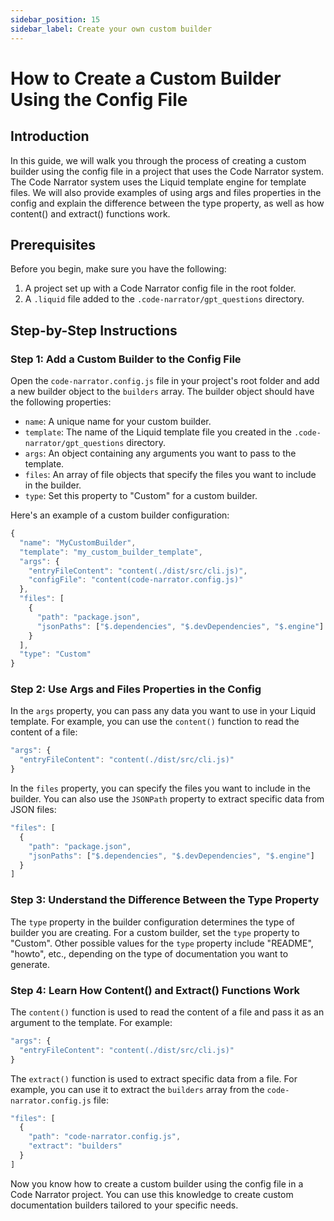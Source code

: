 ```yaml
---
sidebar_position: 15
sidebar_label: Create your own custom builder
---
```


# How to Create a Custom Builder Using the Config File

## Introduction

In this guide, we will walk you through the process of creating a custom builder using the config file in a project that uses the Code Narrator system. The Code Narrator system uses the Liquid template engine for template files. We will also provide examples of using args and files properties in the config and explain the difference between the type property, as well as how content() and extract() functions work.

## Prerequisites

Before you begin, make sure you have the following:

1. A project set up with a Code Narrator config file in the root folder.
2. A `.liquid` file added to the `.code-narrator/gpt_questions` directory.

## Step-by-Step Instructions

### Step 1: Add a Custom Builder to the Config File

Open the `code-narrator.config.js` file in your project's root folder and add a new builder object to the `builders` array. The builder object should have the following properties:

- `name`: A unique name for your custom builder.
- `template`: The name of the Liquid template file you created in the `.code-narrator/gpt_questions` directory.
- `args`: An object containing any arguments you want to pass to the template.
- `files`: An array of file objects that specify the files you want to include in the builder.
- `type`: Set this property to "Custom" for a custom builder.

Here's an example of a custom builder configuration:

```javascript
{
  "name": "MyCustomBuilder",
  "template": "my_custom_builder_template",
  "args": {
    "entryFileContent": "content(./dist/src/cli.js)",
    "configFile": "content(code-narrator.config.js)"
  },
  "files": [
    {
      "path": "package.json",
      "jsonPaths": ["$.dependencies", "$.devDependencies", "$.engine"]
    }
  ],
  "type": "Custom"
}
```

### Step 2: Use Args and Files Properties in the Config

In the `args` property, you can pass any data you want to use in your Liquid template. For example, you can use the `content()` function to read the content of a file:

```javascript
"args": {
  "entryFileContent": "content(./dist/src/cli.js)"
}
```

In the `files` property, you can specify the files you want to include in the builder. You can also use the `JSONPath` property to extract specific data from JSON files:

```javascript
"files": [
  {
    "path": "package.json",
    "jsonPaths": ["$.dependencies", "$.devDependencies", "$.engine"]
  }
]
```

### Step 3: Understand the Difference Between the Type Property

The `type` property in the builder configuration determines the type of builder you are creating. For a custom builder, set the `type` property to "Custom". Other possible values for the `type` property include "README", "howto", etc., depending on the type of documentation you want to generate.

### Step 4: Learn How Content() and Extract() Functions Work

The `content()` function is used to read the content of a file and pass it as an argument to the template. For example:

```javascript
"args": {
  "entryFileContent": "content(./dist/src/cli.js)"
}
```

The `extract()` function is used to extract specific data from a file. For example, you can use it to extract the `builders` array from the `code-narrator.config.js` file:

```javascript
"files": [
  {
    "path": "code-narrator.config.js",
    "extract": "builders"
  }
]
```

Now you know how to create a custom builder using the config file in a Code Narrator project. You can use this knowledge to create custom documentation builders tailored to your specific needs.
